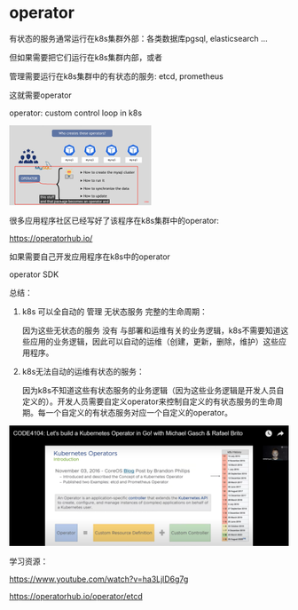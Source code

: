 # operator

有状态的服务通常运行在k8s集群外部：各类数据库pgsql, elasticsearch ...



但如果需要把它们运行在k8s集群内部，或者

管理需要运行在k8s集群中的有状态的服务: etcd, prometheus

这就需要operator

operator: custom control loop in k8s

<img src="image/image-20220708105827227.png" alt="image-20220708105827227" style="zoom: 25%;" />

很多应用程序社区已经写好了该程序在k8s集群中的operator:

https://operatorhub.io/



如果需要自己开发应用程序在k8s中的operator

operator SDK

总结：

1. k8s 可以全自动的 管理 无状态服务 完整的生命周期：

   因为这些无状态的服务 没有 与部署和运维有关的业务逻辑，k8s不需要知道这些应用的业务逻辑，因此可以自动的运维（创建，更新，删除，维护）这些应用程序。

2. k8s无法自动的运维有状态的服务：

   因为k8s不知道这些有状态服务的业务逻辑（因为这些业务逻辑是开发人员自定义的）。开发人员需要自定义operator来控制自定义的有状态服务的生命周期。每一个自定义的有状态服务对应一个自定义的operator。



![image-20220708155026874](image/image-20220708155026874.png)





学习资源：

https://www.youtube.com/watch?v=ha3LjlD6g7g

https://operatorhub.io/operator/etcd

